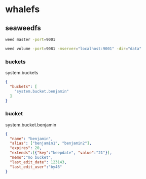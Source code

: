 # whalefs

## seaweedfs

```bash
weed master -port=9001

weed volume -port=9081 -mserver="localhost:9001" -dir="data"
```

### buckets
system.buckets
```json
{
  "buckets": [
    "system.bucket.benjamin"
  ]
}
```
### bucket

system.bucket.benjamin
```json
{
  "name": "benjamin",
  "alias": ["benjamin1", "benjamin2"],
  "expires": 20,
  "extends":[{"key":"keepdate", "value":"21"}],
  "memo":"mo bucket",
  "last_edit_date": 123143,
  "last_edit_user":"by46"
}
```